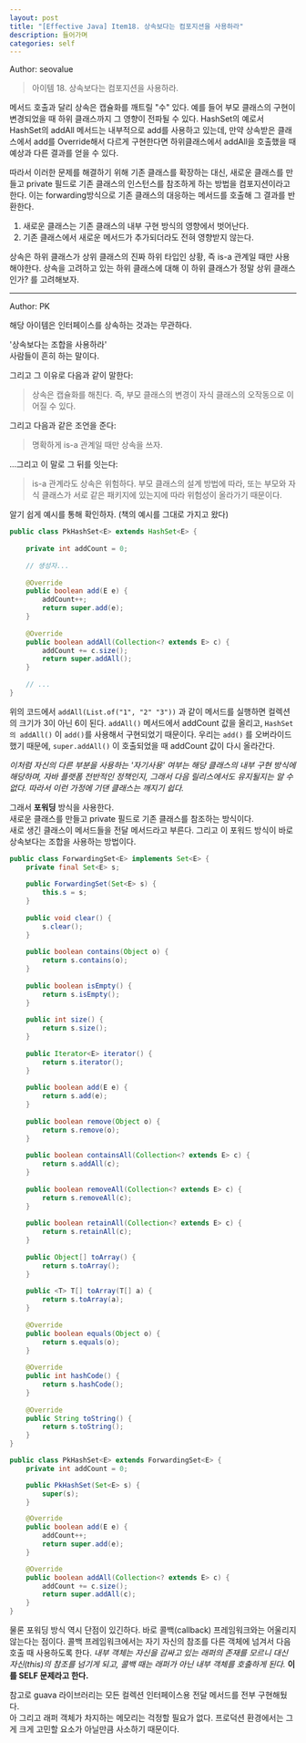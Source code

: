 ```yaml
---
layout: post
title: "[Effective Java] Item18. 상속보다는 컴포지션을 사용하라"
description: 들어가며
categories: self
---
```


Author: seovalue

> 아이템 18. 상속보다는 컴포지션을 사용하라.

메서드 호출과 달리 상속은 캡슐화를 깨트릴 "수" 있다. 예를 들어 부모 클래스의 구현이 변경되었을 때 하위 클래스까지 그 영향이 전파될 수 있다. HashSet의 예로서 HashSet의 addAll 메서드는 내부적으로 add를 사용하고 있는데, 만약 상속받은 클래스에서 add를 Override해서 다르게 구현한다면 하위클래스에서 addAll을 호출했을 때 예상과 다른 결과를 얻을 수 있다. 

따라서 이러한 문제를 해결하기 위해 기존 클래스를 확장하는 대신, 새로운 클래스를 만들고 private 필드로 기존 클래스의 인스턴스를 참조하게 하는 방법을 컴포지션이라고 한다. 이는 forwarding방식으로 기존 클래스의 대응하는 메서드를 호출해 그 결과를 반환한다.

1. 새로운 클래스는 기존 클래스의 내부 구현 방식의 영향에서 벗어난다.
2. 기존 클래스에서 새로운 메서드가 추가되더라도 전혀 영향받지 않는다.


상속은 하위 클래스가 상위 클래스의 진짜 하위 타입인 상황, 즉 is-a 관계일 때만 사용해야한다. 상속을 고려하고 있는 하위 클래스에 대해 이 하위 클래스가 정말 상위 클래스인가? 를 고려해보자.

-----

Author: PK

해당 아이템은 인터페이스를 상속하는 것과는 무관하다.<br>

'상속보다는 조합을 사용하라'<br>
사람들이 흔히 하는 말이다.<br>

그리고 그 이유로 다음과 같이 말한다:
> 상속은 캡슐화를 해친다. 즉, 부모 클래스의 변경이 자식 클래스의 오작동으로 이어질 수 있다.

그리고 다음과 같은 조언을 준다:
> 명확하게 is-a 관계일 때만 상속을 쓰자.

...그리고 이 말로 그 뒤를 잇는다:
> is-a 관계라도 상속은 위험하다. 부모 클래스의 설계 방법에 따라, 또는 부모와 자식 클래스가 서로
> 같은 패키지에 있는지에 따라 위험성이 올라가기 때문이다.

알기 쉽게 예시를 통해 확인하자. (책의 예시를 그대로 가지고 왔다)
```java
public class PkHashSet<E> extends HashSet<E> {
    
    private int addCount = 0;
    
    // 생성자...
    
    @Override
    public boolean add(E e) {
        addCount++;
        return super.add(e);
    }
    
    @Override
    public boolean addAll(Collection<? extends E> c) {
        addCount += c.size();
        return super.addAll();
    }
    
    // ...
}
```
위의 코드에서 `addAll(List.of("1", "2" "3"))` 과 같이 메서드를 실행하면
컬렉션의 크기가 3이 아닌 6이 된다. `addAll()` 메서드에서 addCount 값을 올리고,
`HashSet 의 addAll()` 이 `add()`를 사용해서 구현되었기 때문이다. 우리는 `add()` 를
오버라이드했기 때문에, `super.addAll()` 이 호출되었을 때 addCount 값이 다시 올라간다.<br>

*이처럼 자신의 다른 부분을 사용하는 '자기사용' 여부는 해당 클래스의 내부 구현 방식에 해당하며,
자바 플랫폼 전반적인 정책인지, 그래서 다음 릴리스에서도 유지될지는 알 수 없다.
따라서 이런 가정에 기댄 클래스는 깨지기 쉽다.*

그래서 **포워딩** 방식을 사용한다.<br>
새로운 클래스를 만들고 private 필드로 기존 클래스를 참조하는 방식이다.<br>
새로 생긴 클래스이 메서드들을 전달 메서드라고 부른다. 그리고 이 포워드 방식이 바로
상속보다는 조합을 사용하는 방법이다.
```java
public class ForwardingSet<E> implements Set<E> {
    private final Set<E> s;
    
    public ForwardingSet(Set<E> s) {
        this.s = s;
    }
    
    public void clear() {
        s.clear();
    }
    
    public boolean contains(Object o) {
        return s.contains(o);
    }
    
    public boolean isEmpty() {
        return s.isEmpty();
    }
    
    public int size() {
        return s.size();
    }
    
    public Iterator<E> iterator() {
        return s.iterator();
    }
    
    public boolean add(E e) {
        return s.add(e);
    }
    
    public boolean remove(Object o) {
        return s.remove(o);
    }
    
    public boolean containsAll(Collection<? extends E> c) {
        return s.addAll(c);
    }
    
    public boolean removeAll(Collection<? extends E> c) {
        return s.removeAll(c);
    }
    
    public boolean retainAll(Collection<? extends E> c) {
        return s.retainAll(c);
    }
    
    public Object[] toArray() {
        return s.toArray();
    }
    
    public <T> T[] toArray(T[] a) {
        return s.toArray(a);
    }
    
    @Override
    public boolean equals(Object o) {
        return s.equals(o);
    }
    
    @Override
    public int hashCode() {
        return s.hashCode();
    }
    
    @Override
    public String toString() {
        return s.toString();
    }
}
```
```java
public class PkHashSet<E> extends ForwardingSet<E> {
    private int addCount = 0;

    public PkHashSet(Set<E> s) {
        super(s);
    }

    @Override
    public boolean add(E e) {
        addCount++;
        return super.add(e);
    }

    @Override
    public boolean addAll(Collection<? extends E> c) {
        addCount += c.size();
        return super.addAll(c);
    }
}
```
물론 포워딩 방식 역시 단점이 있긴하다.
바로 콜백(callback) 프레임워크와는 어울리지 않는다는 점이다.
콜백 프레임워크에서는 자기 자신의 참조를 다른 객체에 넘겨서 다음 호출 때 사용하도록 한다.
*내부 객체는 자신을 감싸고 있는 래퍼의 존재를 모르니 대신 자신(this)의 참조를 넘기게 되고,
콜백 때는 래퍼가 아닌 내부 객체를 호출하게 된다.*
**이를 SELF 문제라고 한다.**<br>

참고로 guava 라이브러리는 모든 컬렉션 인터페이스용 전달 메서드를 전부 구현해뒀다.<br>
아 그리고 래퍼 객체가 차지하는 메모리는 걱정할 필요가 없다.
프로덕션 환경에서는 그게 크게 고민할 요소가 아닐만큼 사소하기 때문이다.
